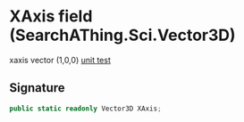# XAxis field (SearchAThing.Sci.Vector3D)
xaxis vector (1,0,0)
            [unit test](/test/Vector3D/Vector3DTest_0004.cs)

## Signature
```csharp
public static readonly Vector3D XAxis;
```
